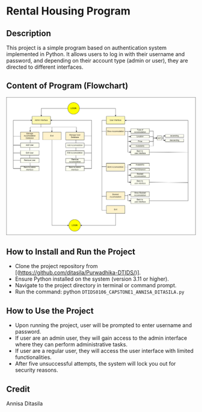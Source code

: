 # **Rental Housing Program**


## Description

This project is a simple program based on authentication system implemented in Python. It allows users to log in with their username and password, and depending on their account type (admin or user), they are directed to different interfaces. 


## Content of Program (Flowchart)
<img src="Content_of_Program.png">

 
## How to Install and Run the Project
   - Clone the project repository from [(https://github.com/ditasila/Purwadhika-DTIDS/)].
   - Ensure Python installed on the system (version 3.11 or higher).
   - Navigate to the project directory in terminal or command prompt.
   - Run the command: python `DTIDS0106_CAPSTONE1_ANNISA_DITASILA.py`


## How to Use the Project
   - Upon running the project, user will be prompted to enter username and password.
   - If user are an admin user, they will gain access to the admin interface where they can perform administrative tasks.
   - If user are a regular user, they will access the user interface with limited functionalities.
   - After five unsuccessful attempts, the system will lock you out for security reasons.

## Credit

Annisa Ditasila 

